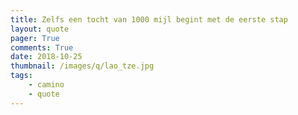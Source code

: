 ```yaml
---
title: Zelfs een tocht van 1000 mijl begint met de eerste stap
layout: quote
pager: True
comments: True
date: 2018-10-25
thumbnail: /images/q/lao_tze.jpg
tags:
    - camino
    - quote
---
```

